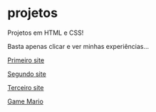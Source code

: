 # projetos
Projetos em HTML e CSS!

Basta apenas clicar e ver minhas experiências...

<a href="https://liarasampaio.github.io/projetos/projeto-android/android.html">Primeiro site</a>

<a href="https://liarasampaio.github.io/projetos/projeto-cordel/cordel.html">Segundo site</a>

<a href="https://liarasampaio.github.io/projetos/projeto-social/social.html">Terceiro site</a>

<a href="https://liarasampaio.github.io/projetos/game/index.html">Game Mario</a>